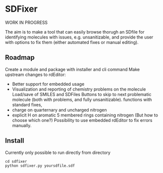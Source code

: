 # SDFixer

WORK IN PROGRESS

The aim is to make a tool that can easily browse thorugh an SDfile for identifying molecules with issues, e.g. unsanitizable, and provide the user with options to fix them (either automated fixes or manual editing).


## Roadmap
Create a module and package with installer and cli command
Make upstream changes to rdEditor:
- Better support for embedded usage
- Visualization and reporting of chemistry problems on the molecule
Load/save of SMILES and SDFiles
Buttons to skip to next problematic molecule (both with problems, and fully unsanitizable).
functions with standard fixes,
- charge on quarternary and uncharged nitrogen
- explicit H on aromatic 5 membered rings containing nitrogen (But how to choose which one?)
Possibility to use embedded rdEditor to fix errors manually.

## Install

Currently only possible to run directly from directory
```
cd sdfixer
python sdfixer.py yoursdfile.sdf
```
